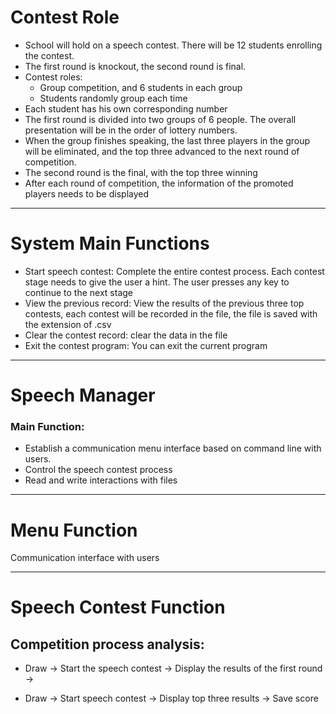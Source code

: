 # Contest Role

- School will hold on a speech contest. There will be 12 students enrolling the contest.
- The first round is knockout, the second round is final.
- Contest roles: 
    - Group competition, and 6 students in each group
    - Students randomly group each time
- Each student has his own corresponding number
- The first round is divided into two groups of 6 people. The overall presentation will be in the order of lottery numbers.
- When the group finishes speaking, the last three players in the group will be eliminated, and the top three advanced to the next round of competition.
- The second round is the final, with the top three winning
- After each round of competition, the information of the promoted players needs to be displayed

---

# System Main Functions

- Start speech contest: Complete the entire contest process. Each contest stage needs to give the user a hint. The user presses any key to continue to the next stage
- View the previous record: View the results of the previous three top contests, each contest will be recorded in the file, the file is saved with the extension of .csv
- Clear the contest record: clear the data in the file
- Exit the contest program: You can exit the current program

---

# Speech Manager 

### Main Function:

- Establish a communication menu interface based on command line with users.
- Control the speech contest process
- Read and write interactions with files

---

# Menu Function

Communication interface with users

---

# Speech Contest Function

## Competition process analysis:

- Draw → Start the speech contest → Display the results of the first round →

- Draw → Start speech contest → Display top three results → Save score